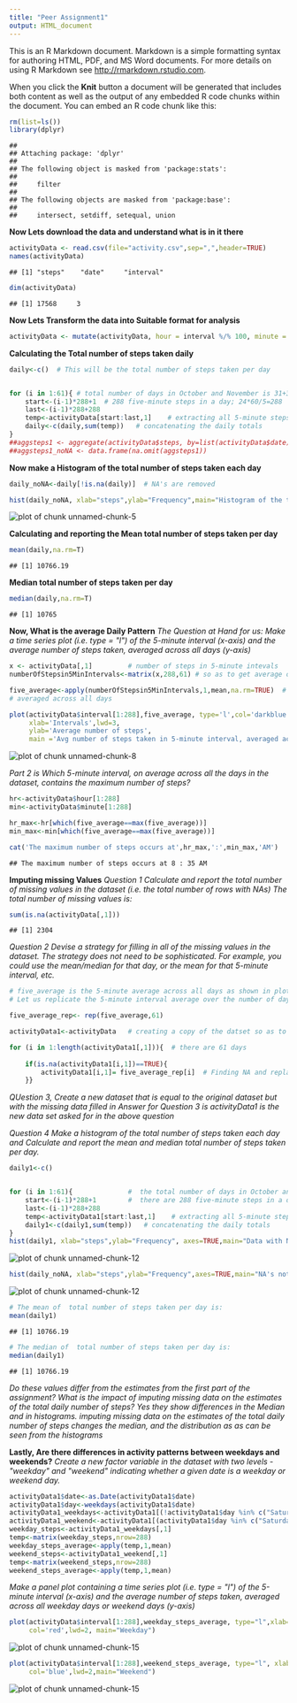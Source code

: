 ```yaml
---
title: "Peer Assignment1"
output: HTML_document
---
```


This is an R Markdown document. Markdown is a simple formatting syntax for authoring HTML, PDF, and MS Word documents. For more details on using R Markdown see <http://rmarkdown.rstudio.com>.

When you click the **Knit** button a document will be generated that includes both content as well as the output of any embedded R code chunks within the document. You can embed an R code chunk like this:

```r
rm(list=ls())
library(dplyr)
```

```
## 
## Attaching package: 'dplyr'
## 
## The following object is masked from 'package:stats':
## 
##     filter
## 
## The following objects are masked from 'package:base':
## 
##     intersect, setdiff, setequal, union
```


**Now Lets download the data and understand what is in it there**

```r
activityData <- read.csv(file="activity.csv",sep=",",header=TRUE)
names(activityData)
```

```
## [1] "steps"    "date"     "interval"
```

```r
dim(activityData)
```

```
## [1] 17568     3
```
**Now Lets Transform the data into Suitable format for analysis**

```r
activityData <- mutate(activityData, hour = interval %/% 100, minute = interval %% 100)
```
**Calculating the Total number of steps taken daily**

```r
daily<-c()  # This will be the total number of steps taken per day


for (i in 1:61){ # total number of days in October and November is 31+30=61
    start<-(i-1)*288+1  # 288 five-minute steps in a day; 24*60/5=288
    last<-(i-1)*288+288
    temp<-activityData[start:last,1]    # extracting all 5-minute steps for each day
    daily<-c(daily,sum(temp))   # concatenating the daily totals  
}
##aggsteps1 <- aggregate(activityData$steps, by=list(activityData$date),FUN=sum)
##aggsteps1_noNA <- data.frame(na.omit(aggsteps1))
```
**Now make a Histogram of the total number of steps taken each day**

```r
daily_noNA<-daily[!is.na(daily)]  # NA's are removed

hist(daily_noNA, xlab="steps",ylab="Frequency",main="Histogram of the total number of steps taken each day")
```

![plot of chunk unnamed-chunk-5](figure/unnamed-chunk-5-1.png) 










**Calculating and reporting the Mean total number of steps taken per day**

```r
mean(daily,na.rm=T)
```

```
## [1] 10766.19
```
**Median total number of steps taken per day**

```r
median(daily,na.rm=T)
```

```
## [1] 10765
```
**Now, What is the average Daily Pattern**
*The Question at Hand for us: Make a time series plot (i.e. type = "l") of the 5-minute interval (x-axis) and the average number of steps taken, averaged across all days (y-axis)*

```r
x <- activityData[,1]         # number of steps in 5-minute intevals
numberOfStepsin5MinIntervals<-matrix(x,288,61) # so as to get average of 5-minute intevals across all days There are 288 5 minute intervals in a day  

five_average<-apply(numberOfStepsin5MinIntervals,1,mean,na.rm=TRUE)  # 5-minute interval average number of steps taken, 
# averaged across all days

plot(activityData$interval[1:288],five_average, type='l',col='darkblue',
     xlab='Intervals',lwd=3,
     ylab='Average number of steps',
     main ='Avg number of steps taken in 5-minute interval, averaged across all days')
```

![plot of chunk unnamed-chunk-8](figure/unnamed-chunk-8-1.png) 



















*Part 2 is Which 5-minute interval, on average across all the days in the dataset, contains the maximum number of steps?*

```r
hr<-activityData$hour[1:288]
min<-activityData$minute[1:288]

hr_max<-hr[which(five_average==max(five_average))]
min_max<-min[which(five_average==max(five_average))]

cat('The maximum number of steps occurs at',hr_max,':',min_max,'AM')
```

```
## The maximum number of steps occurs at 8 : 35 AM
```
**Imputing missing Values**
*Question 1 Calculate and report the total number of missing values in the dataset (i.e. the total number of rows with NAs)*
*The total number of missing values is:*

```r
sum(is.na(activityData[,1]))
```

```
## [1] 2304
```
*Question 2 Devise a strategy for filling in all of the missing values in the dataset. The strategy does not need to be sophisticated. For example, you could use the mean/median for that day, or the mean for that 5-minute interval, etc.*

```r
# five_average is the 5-minute average across all days as shown in plotting the histogram above
# Let us replicate the 5-minute interval average over the number of days

five_average_rep<- rep(five_average,61)

activityData1<-activityData   # creating a copy of the datset so as to keep the original data intact

for (i in 1:length(activityData1[,1])){  # there are 61 days
    
    if(is.na(activityData1[i,1])==TRUE){
        activityData1[i,1]= five_average_rep[i]  # Finding NA and replacing the missing values with 5-min averages
    }}
```
*QUestion 3, Create a new dataset that is equal to the original dataset but with the missing data filled in*
*Answer for Question 3 is activityData1 is the new data set asked for in the above question*

*Question 4 Make a histogram of the total number of steps taken each day and Calculate and report the mean and median total number of steps taken per day.*


```r
daily1<-c()


for (i in 1:61){              #  the total number of days in October and November is 31+30=61
    start<-(i-1)*288+1        #  there are 288 five-minute steps in a day; 24*60/5=288
    last<-(i-1)*288+288
    temp<-activityData1[start:last,1]    # extracting all 5-minute steps for each day
    daily1<-c(daily1,sum(temp))   # concatenating the daily totals 
}
hist(daily1, xlab="steps",ylab="Frequency", axes=TRUE,main="Data with NA's filled in",border='green')
```

![plot of chunk unnamed-chunk-12](figure/unnamed-chunk-12-1.png) 

```r
hist(daily_noNA, xlab="steps",ylab="Frequency",axes=TRUE,main="NA's not filled in",border='purple')
```

![plot of chunk unnamed-chunk-12](figure/unnamed-chunk-12-2.png) 








```r
# The mean of  total number of steps taken per day is:
mean(daily1)
```

```
## [1] 10766.19
```

```r
# The median of  total number of steps taken per day is:
median(daily1)
```

```
## [1] 10766.19
```
*Do these values differ from the estimates from the first part of the assignment? What is the impact of imputing missing data on the estimates of the total daily number of steps?*
*Yes they show differences in the Median and in histograms. imputing missing data on the estimates of the total daily number of steps changes the median, and the distribution as as can be seen from the histograms*

**Lastly, Are there differences in activity patterns between weekdays and weekends?**
*Create a new factor variable in the dataset with two levels - "weekday" and "weekend" indicating whether a given date is a weekday or weekend day.*

```r
activityData1$date<-as.Date(activityData1$date)
activityData1$day<-weekdays(activityData1$date)
activityData1_weekdays<-activityData1[(!activityData1$day %in% c("Saturday","Sunday")),]  # weekdays
activityData1_weekend<-activityData1[(activityData1$day %in% c("Saturday","Sunday")),]   #  weekend
weekday_steps<-activityData1_weekdays[,1]
temp<-matrix(weekday_steps,nrow=288)
weekday_steps_average<-apply(temp,1,mean)
weekend_steps<-activityData1_weekend[,1]
temp<-matrix(weekend_steps,nrow=288)
weekend_steps_average<-apply(temp,1,mean)
```
*Make a panel plot containing a time series plot (i.e. type = "l") of the 5-minute interval (x-axis) and the average number of steps taken, averaged across all weekday days or weekend days (y-axis)*

```r
plot(activityData$interval[1:288],weekday_steps_average, type="l",xlab='Intervals',ylab="Number of steps",
     col='red',lwd=2, main="Weekday")
```

![plot of chunk unnamed-chunk-15](figure/unnamed-chunk-15-1.png) 

```r
plot(activityData$interval[1:288],weekend_steps_average, type="l", xlab='Intervals',ylab="number of steps",
     col='blue',lwd=2,main="Weekend")
```

![plot of chunk unnamed-chunk-15](figure/unnamed-chunk-15-2.png) 
